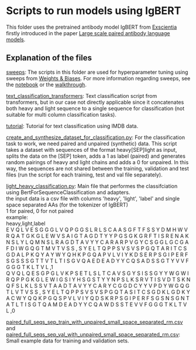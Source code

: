 # Scripts to run models using IgBERT

This folder uses the pretrained antibody model IgBERT from [Exscientia](https://huggingface.co/Exscientia/IgBert) firstly introduced in the paper [Large scale paired antibody language models](https://arxiv.org/abs/2403.17889).  

## Explanation of the files

[sweeps](https://github.com/leaBroe/BERT_for_antibody_pairing/tree/master/paired_model/IgBERT/sweeps): The scripts in this folder are used for hyperparameter tuning using sweeps from [Weights & Biases](https://wandb.ai/home). For more information regarding sweeps, see the [notebook](https://colab.research.google.com/github/wandb/examples/blob/master/colabs/pytorch/Organizing_Hyperparameter_Sweeps_in_PyTorch_with_W&B.ipynb#scrollTo=LWuspUMlnG2p) or the [walkthrough](https://docs.wandb.ai/guides/sweeps/walkthrough).  


[text_classification_transformers](https://github.com/leaBroe/BERT_for_antibody_pairing/tree/master/paired_model/IgBERT/text_classification_transformers): Text classification script from transformers, but in our case not directly applicable since it concatenates both heavy and light sequence to a single sequence for classification (not suitable for multi column classification tasks).  

[tutorial](https://github.com/leaBroe/BERT_for_antibody_pairing/tree/master/paired_model/IgBERT/tutorial): Tutorial for text classification using IMDB data. 

[create_and_synthesize_dataset_for_classification.py](https://github.com/leaBroe/BERT_for_antibody_pairing/blob/master/paired_model/IgBERT/create_and_synthesize_dataset_for_classification.py): For the classification task to work, we need paired and unpaired (synthetic) data. This script takes a dataset with sequences of the format heavy[SEP]light as input, splits the data on the [SEP] token, adds a 1 as label (paired) and generates random pairings of heavy and light chains and adds a 0 for unpaired. In this way, the sequences are not shared between the training, validation and test files (run the script for each training, test and val file separately). 

[light_heavy_classification.py](https://github.com/leaBroe/BERT_for_antibody_pairing/blob/master/paired_model/IgBERT/light_heavy_classification.py): Main file that performes the classifciation using BertForSequenceClassification and adapters.  
the input data is a csv file with columns 'heavy', 'light', 'label' and single space separated AAs (for the tokenizer of IgBERT)  
1 for paired, 0 for not paired  
example:  
heavy,light,label  
E V Q L V E S G G G L V Q P G G S L R L S C A A S G F T F S S Y D M H W V R Q A T G K G L E W V S A I G T A G D T Y Y P G S G K G R F T I S R E N A K N S L Y L Q M N S L R A G D T A V Y Y C A R A R P V G Y C S G G L G C G A F D I W G Q G T M V T V S S , S Y E L T Q P P S V S V S P G Q T A R I T C S G D A L P K Q Y A Y W Y Q H K P G Q A P V L V I Y K D S E R P S G I P E R F S G S S S G T T V T L T I S G V Q A E D E A D Y Y C Q S A D S S G T Y V V F G G G T K L T V L ,1  
Q V Q L Q E S G P G L V K P S E T L S L T C A V S G Y S I S S G Y Y W G W I R Q P P G K G L E W I G S I Y H S G S T Y Y N P S L K S R V T I S V D T S K N Q F S L K L S S V T A A D T A V Y Y C A R Y C G G D C Y Y V P D Y W G Q G T L V T V S S , S Y E L T Q P P S V S V S P G Q T A S I T C S G D K L G D K Y A C W Y Q Q K P G Q S P V L V I Y Q D S K R P S G I P E R F S G S N S G N T A T L T I S G T Q A M D E A D Y Y C Q A W D S S T E V V F G G G T K L T V L ,0  

[paired_full_seqs_sep_train_with_unpaired_small_space_separated_rm.csv](https://github.com/leaBroe/BERT_for_antibody_pairing/blob/master/paired_model/IgBERT/paired_full_seqs_sep_train_with_unpaired_small_space_separated_rm.csv) and [paired_full_seqs_sep_val_with_unpaired_small_space_separated_rm.csv](https://github.com/leaBroe/BERT_for_antibody_pairing/blob/master/paired_model/IgBERT/paired_full_seqs_sep_val_with_unpaired_small_space_separated_rm.csv): Small example data for training and validation sets.  


